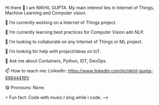 Hi there 👋
I am NIKHIL GUPTA. My main interest lies in Internet of Things, Machine Learning and Computer vision.

🔭 I’m currently working on a Internet of Things project.

🌱 I’m currently learning best practices for Computer Vision adn NLP.

👯 I’m looking to collaborate on any Internet of Things or ML project.

🤔 I’m looking for help with project/ideas on IoT.

💬 Ask me about Containers, Python, IOT, DevOps.

📫 How to reach me: LinkedIn: https://www.linkedin.com/in/nikhil-gupta-698444191/

😄 Pronouns: None.

⚡ Fun fact: Code with music.I sing while I code.
-->
